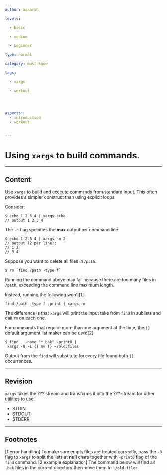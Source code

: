 ```yaml
---
author: aakarsh

levels:

  - basic

  - medium

  - beginner

type: normal

category: must-know

tags:

  - xargs

  - workout




aspects:
  - introduction
  - workout


---
```


# Using `xargs` to build commands.

---
## Content

Use `xargs` to build and execute commands
from standard input. This often provides a simpler construct than using explicit loops.

Consider:

```
$ echo 1 2 3 4 | xargs echo
// output 1 2 3 4
```
The `-n` flag specifies the **max** output per command line:
```
$ echo 1 2 3 4 | xargs -n 2
// output (2 per line):
// 1 2
// 3 4
```
Suppose you want to delete all files in `/path`.
```
$ rm `find /path -type f`
```
Running the command above may fail because there are too many files in `/path`, exceeding the command line maximum length.

Instead, running the following won't[1]:
```
find /path -type f -print | xargs rm
```
The difference is that `xargs` will print the input take from `find` in sublists and call `rm` on each one.

For commands that require more than one argument at the time, the `{}` default argument list maker can be used[2]:
```
$ find . -name "*.bak" -print0 |
 xargs -0 -I {} mv {} ~/old.files

```
Output from the `find` will substitute for every file found both `{}` occurrences.

---
## Revision

`xargs` takes the ??? stream and transforms it into the ??? stream for other utilities to use.

* STDIN
* STDOUT
* STDERR

---
## Footnotes
[1:error handling]
To make sure empty files are treated correctly, pass the `-0` flag to `xargs` to split the lists at **null** chars together with `-print0` flag of the `find` command.
[2:example explanation]
The command below will find all `.bak` files in the current directory then move them to `~/old.files`.
 
